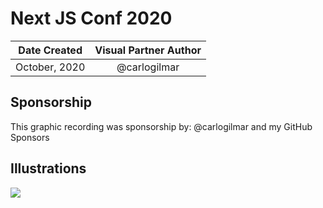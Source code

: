 # Next JS Conf 2020

| Date Created | Visual Partner Author |
| :----------: |:---------------------:|
|October, 2020 | @carlogilmar |

## Sponsorship

This graphic recording was sponsorship by: @carlogilmar and my GitHub Sponsors

## Illustrations

![](https://res.cloudinary.com/carlogilmar/image/upload/v1603821276/Deliverables/NExt%20js/Ilustracio%CC%81n_sin_ti%CC%81tulo_63_jfzoux.png)
